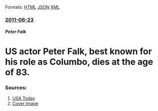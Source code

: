 
Formats: [HTML](/news/2011/06/23/us-actor-peter-falk-best-known-for-his-role-as-columbo-dies-at-the-age-of-83.html)  [JSON](/news/2011/06/23/us-actor-peter-falk-best-known-for-his-role-as-columbo-dies-at-the-age-of-83.json)  [XML](/news/2011/06/23/us-actor-peter-falk-best-known-for-his-role-as-columbo-dies-at-the-age-of-83.xml)  

### [2011-06-23](/news/2011/06/23/index.md)

##### Peter Falk
# US actor Peter Falk, best known for his role as Columbo, dies at the age of 83. 




### Sources:

1. [USA Today](https://www.usatoday.com/life/people/obit/2011-06-24-peter-falk-columbo-obit-alzheimers-disease_n.htm)
1. [Cover Image](http://i.usatoday.net/life/_photos/2011/06/24/Columbo-star-Peter-Falk-dies-at-83-HM6ETBV-x.jpg)
